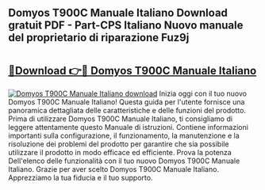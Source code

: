 ## Domyos T900C Manuale Italiano Download gratuit PDF - Part-CPS Italiano Nuovo manuale del proprietario di riparazione Fuz9j

# <h2><a href="http://dffxyiq.blite.top/?on=Domyos+T900C+Manuale+Italiano">🔗Download 👉🔴 Domyos T900C Manuale Italiano</a></h2>

[![Domyos T900C Manuale Italiano download](https://i.imgur.com/lujVjoI.png)](http://dffxyiq.blite.top/?on=Domyos+T900C+Manuale+Italiano)
Inizia oggi con il tuo nuovo Domyos T900C Manuale Italiano! Questa guida per l'utente fornisce una panoramica dettagliata delle caratteristiche e delle funzioni del prodotto. Prima di utilizzare Domyos T900C Manuale Italiano, ti consigliamo di leggere attentamente questo Manuale di istruzioni. Contiene informazioni importanti sulla configurazione, il funzionamento, la manutenzione e la risoluzione dei problemi del prodotto per garantire che sia possibile utilizzare il prodotto in modo efficace ed efficiente. Prova la potenza Dell'elenco delle funzionalità con il tuo nuovo Domyos T900C Manuale Italiano. Grazie per aver scelto Domyos T900C Manuale Italiano. Apprezziamo la tua fiducia e il tuo supporto.
